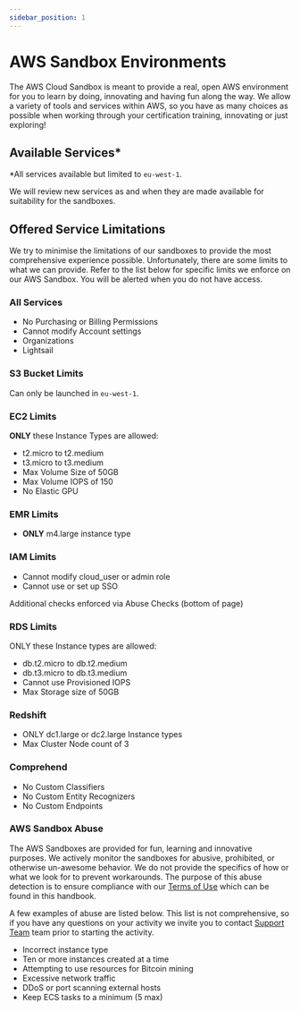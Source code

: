 ```yaml
---
sidebar_position: 1
---
```


# AWS Sandbox Environments

The AWS Cloud Sandbox is meant to provide a real, open AWS environment for you to learn by doing, innovating and having fun along the way. We allow a variety of tools and services within AWS, so you have as many choices as possible when working through your certification training, innovating or just exploring!

## Available Services*

*All services available but limited to `eu-west-1`.

We will review new services as and when they are made available for suitability for the sandboxes. 

## Offered Service Limitations

We try to minimise the limitations of our sandboxes to provide the most comprehensive experience possible. Unfortunately, there are some limits to what we can provide. Refer to the list below for specific limits we enforce on our AWS Sandbox. You will be alerted when you do not have access.

### All Services

* No Purchasing or Billing Permissions
* Cannot modify Account settings
* Organizations
* Lightsail 

### S3 Bucket Limits

Can only be launched in `eu-west-1`.

### EC2 Limits

**ONLY** these Instance Types are allowed:

* t2.micro to t2.medium
* t3.micro to t3.medium
* Max Volume Size of 50GB
* Max Volume IOPS of 150
* No Elastic GPU

### EMR Limits

* **ONLY** m4.large instance type

### IAM Limits

* Cannot modify cloud_user or admin role
* Cannot use or set up SSO

Additional checks enforced via Abuse Checks (bottom of page)

### RDS Limits

ONLY these Instance types are allowed:

* db.t2.micro to db.t2.medium
* db.t3.micro to db.t3.medium
* Cannot use Provisioned IOPS
* Max Storage size of 50GB

### Redshift

* ONLY dc1.large or dc2.large Instance types
* Max Cluster Node count of 3

### Comprehend

* No Custom Classifiers
* No Custom Entity Recognizers
* No Custom Endpoints

### AWS Sandbox Abuse

The AWS Sandboxes are provided for fun, learning and innovative purposes. We actively monitor the sandboxes for abusive, prohibited, or otherwise un-awesome behavior. We do not provide the specifics of how or what we look for to prevent workarounds. The purpose of this abuse detection is to ensure compliance with our [Terms of Use](https://example.com "Terms of Use") which can be found in this handbook.

A few examples of abuse are listed below. This list is not comprehensive, so if you have any questions on your activity we invite you to contact [Support Team](http://example.com "Support Team") team prior to starting the activity. 

* Incorrect instance type
* Ten or more instances created at a time
* Attempting to use resources for Bitcoin mining
* Excessive network traffic
* DDoS or port scanning external hosts
* Keep ECS tasks to a minimum (5 max)
